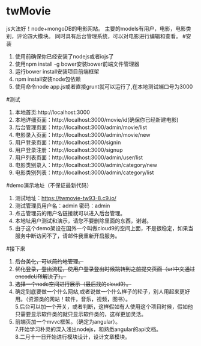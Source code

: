 # twMovie
js大法好！node+mongoDB的电影网站。
主要的models有用户，电影，电影类别，评论四大模块。
同时具有后台管理系统，可以对电影进行编辑和查看。
#安装
1. 使用前确保你已经安装了nodejs或者iojs了
2. 使用npm install -g bower安装bower前端文件管理器
3. 运行bower install安装项目前端框架
4. npm install安装node包依赖
5. 使用命令node app.js或者直接grunt就可以运行了,在本地测试端口号为3000


#测试
1. 本地首页:http://localhost:3000
2. 本地详细页面：http://localhost:3000/movie/id(确保你已经新建电影)
3. 后台管理页面：http://localhost:3000/admin/movie/list
4. 电影录入页面：http://localhost:3000/admin/movie/new
5. 用户登录页面：http://localhost:3000/signin
6. 用户登录注册：http://localhost:3000/signup
7. 用户列表页面：http://localhost:3000/admin/user/list
8. 电影类别录入：http://localhost:3000/admin/category/new
8. 电影类别列表：http://localhost:3000/admin/category/list

#demo演示地址（不保证最新代码）
1. 测试地址：https://twmovie-tw93-8.c9.io/
2. 测试管理员用户名：admin  密码：admin
3. 点击管理员的用户名链接就可以进入后台管理。
4. 本地址用户测试和演示，请您不要删除里面的东西，谢谢。
5. 由于这个demo架设在国外一个叫做cloud9的空间上面，不是很稳定，如果当服务中断访问不了，请邮件我重新开启服务。

#接下来
1. ~~后台美化，可以简约地管理。~~
2. ~~优化登录，登出流程，使用户登录登出时候跳转到之前提交页面（url中文通过encodeURI解决了）。~~
3. ~~选择一个node空间进行展示（最后找的cloud9）。~~
4. 确定到底要做一个什么网站,或者说做一个什么样子的轮子，别人用起来更好用。（资源类的网站！软件，音乐，视频，图书）。  
5.后台可以加一个开关，或者判断，这样假如有人使用这个项目时候，假如他只需要显示软件类的就只显示软件类的，这样更加灵活。  
6. 前端页加一个mvvc框架。（确定为angular）。  
7.开始学习朴灵的深入浅出nodejs，和熟悉angular的api文档。  
8.二月十一日开始进行模块设计，设计文章模块。  
